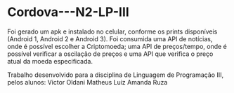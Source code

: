 # Cordova---N2-LP-III
Foi gerado um apk e instalado no celular, conforme os prints disponíveis (Android 1, Android 2 e Android 3). 
Foi consumida uma API de notícias, onde é possível escolher a Criptomoeda; uma API de preços/tempo, onde é possível verificar a oscilação de preços e uma API que verifica o preço atual da moeda especificada.

Trabalho desenvolvido para a disciplina de Linguagem de Programação III, pelos alunos:
Victor Oldani
Matheus Luiz
Amanda Ruza
